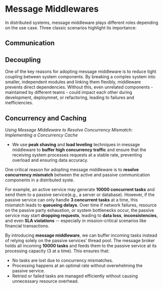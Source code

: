 # Message Middlewares 

In distributed systems, message middleware plays different roles depending on the use case. Three classic scenarios highlight its importance: 

## Communication 

## Decoupling 
One of the key reasons for adopting message middleware is to reduce tight coupling between system components. By breaking a complex system into smaller, independent modules and linking them flexibly, middleware prevents direct dependencies. Without this, even unrelated components - maintained by different teams - could impact each other during development, deploymnet, or refactoring, leading to failures and inefficiencies. 

## Concurrency and Caching
_Using Message Middleware to Resolve Concurrency Mismatch: Implementing a Concurrency Cache_

- We use **peak shaving** and **load leveling** techniques in message middleware to **buffer high concurrency traffic** and ensure that the receiving system processes requests at a stable rate, preventing overload and ensuring data accuracy. 

One critical reason for adopting message middleware is to **resolve concurrency mismatch** between the active and passive communication components in a distributed syste. 

For example, an active service may generate **10000 concurrent tasks** and send them to a passive service(e.g., a server or database). However, if the passive service can only handle **3 concurrent tasks** at a time, this mismatch leads to **queueing delays**. Over time if network failures, resource on the passive party exhaustion, or system bottlenecks occur, the passive service may start **dropping requests**, leading to **data loss**, **inconsistencies**, and even **SLA violations** -- especially in mission-critical scenarios like financial transactions. 

By introducing **message middleware**, we can buffer incoming tasks instead of relying solely on the passive services' thread pool. The message broker holds all incoming **10000 tasks** and feeds them to the passive service at its processing capacity (3 at a time). This ensures that: 
- No tasks are lost due to concurrency mismatches. 
- Processing happens at an optimal rate without overwhelming the passive service. 
- Retried or failed tasks are managed efficiently without causing unnecessary resource overhead. 
